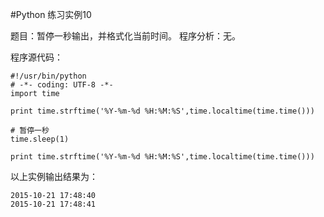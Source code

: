 #Python 练习实例10


题目：暂停一秒输出，并格式化当前时间。
程序分析：无。

程序源代码：

```
#!/usr/bin/python
# -*- coding: UTF-8 -*-
import time

print time.strftime('%Y-%m-%d %H:%M:%S',time.localtime(time.time()))

# 暂停一秒
time.sleep(1)

print time.strftime('%Y-%m-%d %H:%M:%S',time.localtime(time.time()))
```

以上实例输出结果为：

```
2015-10-21 17:48:40
2015-10-21 17:48:41
```